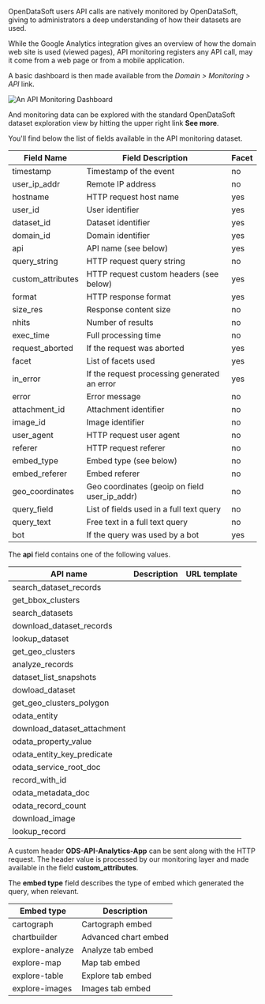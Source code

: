 OpenDataSoft users API calls are natively monitored by OpenDataSoft, giving to administrators a deep understanding of how their datasets are used.

While the Google Analytics integration gives an overview of how the domain web site is used (viewed pages), API monitoring registers any API call, may it come from a web page or from a mobile application.

A basic dashboard is then made available from the *Domain > Monitoring > API* link.

![An API Monitoring Dashboard](api-monitoring-en.jpg)

And monitoring data can be explored with the standard OpenDataSoft dataset exploration view by hitting the upper right link **See more**.

You'll find below the list of fields available in the API monitoring dataset.

Field Name | Field Description | Facet
---------- | ----------------- | -----
timestamp | Timestamp of the event | no
user_ip_addr | Remote IP address | no
hostname | HTTP request host name | yes
user_id |  User identifier | yes
dataset_id | Dataset identifier | yes
domain_id | Domain identifier | yes
api | API name (see below) | yes
query_string | HTTP request query string | no
custom_attributes | HTTP request custom headers (see below)| yes
format | HTTP response format | yes
size_res | Response content size | no
nhits | Number of results | no
exec_time | Full processing time | no
request_aborted | If the request was aborted | yes
facet |  List of facets used | yes
in_error | If the request processing generated an error | yes
error | Error message | no
attachment_id | Attachment identifier | no
image_id | Image identifier | no
user_agent | HTTP request user agent | no
referer | HTTP request referer | no
embed_type | Embed type (see below) | no
embed_referer | Embed referer | no
geo_coordinates | Geo coordinates (geoip on field user_ip_addr) | no
query_field | List of fields used in a full text query | no
query_text | Free text in a full text query | no
bot | If the query was used by a bot | yes

The **api** field contains one of the following values.

API name | Description | URL template
-------- | ----------- | ------------
search_dataset_records |
get_bbox_clusters |
search_datasets |
download_dataset_records |
lookup_dataset |
get_geo_clusters |
analyze_records |
dataset_list_snapshots |
dowload_dataset |
get_geo_clusters_polygon |
odata_entity |
download_dataset_attachment |
odata_property_value |
odata_entity_key_predicate |
odata_service_root_doc |
record_with_id |
odata_metadata_doc |
odata_record_count |
download_image |
lookup_record |

A custom header **ODS-API-Analytics-App** can be sent along with the HTTP request. The header value is processed by our monitoring layer and made available in the field **custom_attributes**.

The **embed type** field describes the type of embed which generated the query, when relevant.

Embed type | Description
---------- | -----------
cartograph | Cartograph embed
chartbuilder | Advanced chart embed
explore-analyze | Analyze tab embed
explore-map | Map tab embed
explore-table | Explore tab embed
explore-images | Images tab embed
